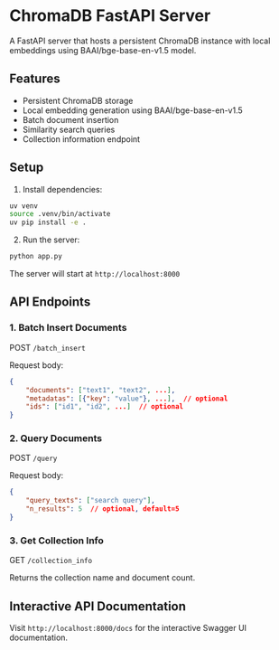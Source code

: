 # ChromaDB FastAPI Server

A FastAPI server that hosts a persistent ChromaDB instance with local embeddings using BAAI/bge-base-en-v1.5 model.

## Features

- Persistent ChromaDB storage
- Local embedding generation using BAAI/bge-base-en-v1.5
- Batch document insertion
- Similarity search queries
- Collection information endpoint

## Setup

1. Install dependencies:
```bash
uv venv
source .venv/bin/activate
uv pip install -e .
```

2. Run the server:
```bash
python app.py
```

The server will start at `http://localhost:8000`

## API Endpoints

### 1. Batch Insert Documents
POST `/batch_insert`

Request body:
```json
{
    "documents": ["text1", "text2", ...],
    "metadatas": [{"key": "value"}, ...],  // optional
    "ids": ["id1", "id2", ...]  // optional
}
```

### 2. Query Documents
POST `/query`

Request body:
```json
{
    "query_texts": ["search query"],
    "n_results": 5  // optional, default=5
}
```

### 3. Get Collection Info
GET `/collection_info`

Returns the collection name and document count.

## Interactive API Documentation

Visit `http://localhost:8000/docs` for the interactive Swagger UI documentation.
